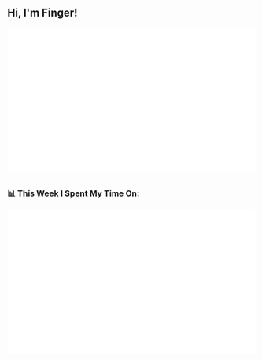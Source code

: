 <h2> Hi, I'm Finger!</h2>

<img align="right" src="https://raw.githubusercontent.com/spianmo/github-stats/master/generated/overview.svg#gh-light-mode-only">

<!-- <img align="right" height="160em" src="https://github-readme-stats-eight-theta.vercel.app/api/top-langs/?username=spianmo&layout=compact&langs_count=8&theme=algolia"/>	 -->
	
```go
package main

type Me struct {
	Name   string
	Job    string
	Code   string
	Skills string
}

func main() {
	me := &Me{
		Name:   "Finger",
		Job:    "Client-side Engineer",
		Code:   "Java, Kotlin, C#, Rust and C++ and Others",
		Skills: "Android, Security, Cross-platform client, NLP, CV, ASR ^o^",
	}
	_ = me
}
```


<h3>📊 This Week I Spent My Time On:</h3>
<img align='right' src="https://raw.githubusercontent.com/spianmo/github-stats/master/generated/languages.svg#gh-light-mode-only">

<!--START_SECTION:waka-->

```txt
Kotlin       50 mins         █████████████▓░░░░░░░░░░░   54.90 %
JSON         23 mins         ██████▓░░░░░░░░░░░░░░░░░░   26.24 %
XML          7 mins          ██░░░░░░░░░░░░░░░░░░░░░░░   08.03 %
Python       3 mins          █░░░░░░░░░░░░░░░░░░░░░░░░   04.38 %
Java         3 mins          █░░░░░░░░░░░░░░░░░░░░░░░░   03.52 %
```

<!--END_SECTION:waka-->
